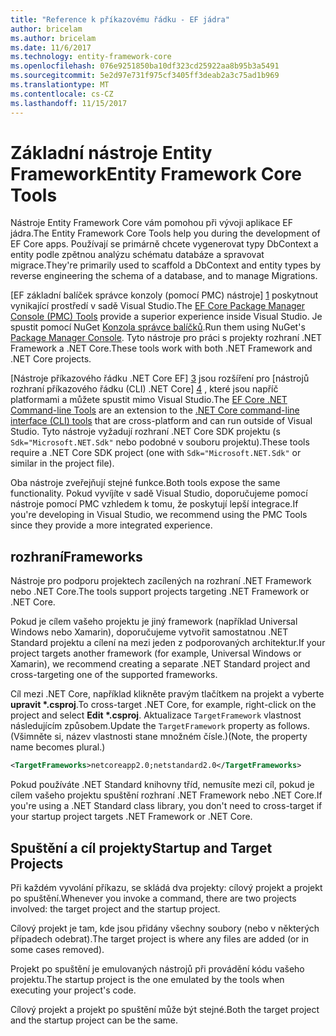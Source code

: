 ```yaml
---
title: "Reference k příkazovému řádku - EF jádra"
author: bricelam
ms.author: bricelam
ms.date: 11/6/2017
ms.technology: entity-framework-core
ms.openlocfilehash: 076e9251850ba10df323cd25922aa8b95b3a5491
ms.sourcegitcommit: 5e2d97e731f975cf3405ff3deab2a3c75ad1b969
ms.translationtype: MT
ms.contentlocale: cs-CZ
ms.lasthandoff: 11/15/2017
---
```

<a name="entity-framework-core-tools"></a><span data-ttu-id="5ca0c-102">Základní nástroje Entity Framework</span><span class="sxs-lookup"><span data-stu-id="5ca0c-102">Entity Framework Core Tools</span></span>
===========================
<span data-ttu-id="5ca0c-103">Nástroje Entity Framework Core vám pomohou při vývoji aplikace EF jádra.</span><span class="sxs-lookup"><span data-stu-id="5ca0c-103">The Entity Framework Core Tools help you during the development of EF Core apps.</span></span> <span data-ttu-id="5ca0c-104">Používají se primárně chcete vygenerovat typy DbContext a entity podle zpětnou analýzu schématu databáze a spravovat migrace.</span><span class="sxs-lookup"><span data-stu-id="5ca0c-104">They're primarily used to scaffold a DbContext and entity types by reverse engineering the schema of a database, and to manage Migrations.</span></span>

<span data-ttu-id="5ca0c-105">[EF základní balíček správce konzoly (pomocí PMC) nástroje] [ 1] poskytnout vynikající prostředí v sadě Visual Studio.</span><span class="sxs-lookup"><span data-stu-id="5ca0c-105">The [EF Core Package Manager Console (PMC) Tools][1] provide a superior experience inside Visual Studio.</span></span> <span data-ttu-id="5ca0c-106">Je spustit pomocí NuGet [Konzola správce balíčků][2].</span><span class="sxs-lookup"><span data-stu-id="5ca0c-106">Run them using NuGet's [Package Manager Console][2].</span></span> <span data-ttu-id="5ca0c-107">Tyto nástroje pro práci s projekty rozhraní .NET Framework a .NET Core.</span><span class="sxs-lookup"><span data-stu-id="5ca0c-107">These tools work with both .NET Framework and .NET Core projects.</span></span>

<span data-ttu-id="5ca0c-108">[Nástroje příkazového řádku .NET Core EF] [ 3] jsou rozšíření pro [nástrojů rozhraní příkazového řádku (CLI) .NET Core] [ 4] , které jsou napříč platformami a můžete spustit mimo Visual Studio.</span><span class="sxs-lookup"><span data-stu-id="5ca0c-108">The [EF Core .NET Command-line Tools][3] are an extension to the [.NET Core command-line interface (CLI) tools][4] that are cross-platform and can run outside of Visual Studio.</span></span> <span data-ttu-id="5ca0c-109">Tyto nástroje vyžadují rozhraní .NET Core SDK projektu (s `Sdk="Microsoft.NET.Sdk"` nebo podobné v souboru projektu).</span><span class="sxs-lookup"><span data-stu-id="5ca0c-109">These tools require a .NET Core SDK project (one with `Sdk="Microsoft.NET.Sdk"` or similar in the project file).</span></span>

<span data-ttu-id="5ca0c-110">Oba nástroje zveřejňují stejné funkce.</span><span class="sxs-lookup"><span data-stu-id="5ca0c-110">Both tools expose the same functionality.</span></span> <span data-ttu-id="5ca0c-111">Pokud vyvíjíte v sadě Visual Studio, doporučujeme pomocí nástroje pomocí PMC vzhledem k tomu, že poskytují lepší integrace.</span><span class="sxs-lookup"><span data-stu-id="5ca0c-111">If you're developing in Visual Studio, we recommend using the PMC Tools since they provide a more integrated experience.</span></span>

<a name="frameworks"></a><span data-ttu-id="5ca0c-112">rozhraní</span><span class="sxs-lookup"><span data-stu-id="5ca0c-112">Frameworks</span></span>
----------
<span data-ttu-id="5ca0c-113">Nástroje pro podporu projektech zacílených na rozhraní .NET Framework nebo .NET Core.</span><span class="sxs-lookup"><span data-stu-id="5ca0c-113">The tools support projects targeting .NET Framework or .NET Core.</span></span>

<span data-ttu-id="5ca0c-114">Pokud je cílem vašeho projektu je jiný framework (například Universal Windows nebo Xamarin), doporučujeme vytvořit samostatnou .NET Standard projektu a cílení na mezi jeden z podporovaných architektur.</span><span class="sxs-lookup"><span data-stu-id="5ca0c-114">If your project targets another framework (for example, Universal Windows or Xamarin), we recommend creating a separate .NET Standard project and cross-targeting one of the supported frameworks.</span></span>

<span data-ttu-id="5ca0c-115">Cíl mezi .NET Core, například klikněte pravým tlačítkem na projekt a vyberte **upravit \*.csproj**.</span><span class="sxs-lookup"><span data-stu-id="5ca0c-115">To cross-target .NET Core, for example, right-click on the project and select **Edit \*.csproj**.</span></span> <span data-ttu-id="5ca0c-116">Aktualizace `TargetFramework` vlastnost následujícím způsobem.</span><span class="sxs-lookup"><span data-stu-id="5ca0c-116">Update the `TargetFramework` property as follows.</span></span> <span data-ttu-id="5ca0c-117">(Všimněte si, název vlastnosti stane množném čísle.)</span><span class="sxs-lookup"><span data-stu-id="5ca0c-117">(Note, the property name becomes plural.)</span></span>

``` xml
<TargetFrameworks>netcoreapp2.0;netstandard2.0</TargetFrameworks>
```

<span data-ttu-id="5ca0c-118">Pokud používáte .NET Standard knihovny tříd, nemusíte mezi cíl, pokud je cílem vašeho projektu spuštění rozhraní .NET Framework nebo .NET Core.</span><span class="sxs-lookup"><span data-stu-id="5ca0c-118">If you're using a .NET Standard class library, you don't need to cross-target if your startup project targets .NET Framework or .NET Core.</span></span>

<a name="startup-and-target-projects"></a><span data-ttu-id="5ca0c-119">Spuštění a cíl projekty</span><span class="sxs-lookup"><span data-stu-id="5ca0c-119">Startup and Target Projects</span></span>
---------------------------
<span data-ttu-id="5ca0c-120">Při každém vyvolání příkazu, se skládá dva projekty: cílový projekt a projekt po spuštění.</span><span class="sxs-lookup"><span data-stu-id="5ca0c-120">Whenever you invoke a command, there are two projects involved: the target project and the startup project.</span></span>

<span data-ttu-id="5ca0c-121">Cílový projekt je tam, kde jsou přidány všechny soubory (nebo v některých případech odebrat).</span><span class="sxs-lookup"><span data-stu-id="5ca0c-121">The target project is where any files are added (or in some cases removed).</span></span>

<span data-ttu-id="5ca0c-122">Projekt po spuštění je emulovaných nástrojů při provádění kódu vašeho projektu.</span><span class="sxs-lookup"><span data-stu-id="5ca0c-122">The startup project is the one emulated by the tools when executing your project's code.</span></span>

<span data-ttu-id="5ca0c-123">Cílový projekt a projekt po spuštění může být stejné.</span><span class="sxs-lookup"><span data-stu-id="5ca0c-123">Both the target project and the startup project can be the same.</span></span>


  [1]: powershell.md
  [2]: https://docs.microsoft.com/nuget/tools/package-manager-console
  [3]: dotnet.md
  [4]: https://docs.microsoft.com/dotnet/core/tools/
